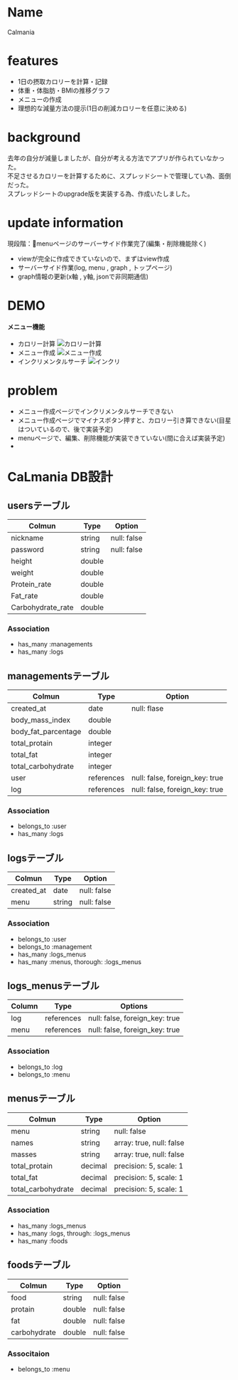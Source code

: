 # Name
 Calmania

# features
- 1日の摂取カロリーを計算・記録
- 体重・体脂肪・BMIの推移グラフ
- メニューの作成
- 理想的な減量方法の提示(1日の削減カロリーを任意に決める)

# background
 去年の自分が減量しましたが、自分が考える方法でアプリが作られていなかった。  
 不足させるカロリーを計算するために、スプレッドシートで管理してい為、面倒だった。  
 スプレッドシートのupgrade版を実装する為、作成いたしました。
 
# update information
 現段階：menuページのサーバーサイド作業完了(編集・削除機能除く)
 - viewが完全に作成できていないので、まずはview作成
 - サーバーサイド作業(log, menu , graph , トップページ)
 - graph情報の更新(x軸 , y軸, jsonで非同期通信)

# DEMO
 #### メニュー機能
  - カロリー計算
   ![カロリー計算](https://user-images.githubusercontent.com/61616172/89990301-1eaff880-dcbd-11ea-9151-1cc8f4083744.gif)
  - メニュー作成
   ![メニュー作成](https://user-images.githubusercontent.com/61616172/89990346-35564f80-dcbd-11ea-854a-72683b7a5f0c.gif)
  - インクリメンタルサーチ
   ![インクリ](https://user-images.githubusercontent.com/61616172/89992424-389f0a80-dcc0-11ea-9de7-1d78862cff1e.gif)


# problem
  - メニュー作成ページでインクリメンタルサーチできない
  - メニュー作成ページでマイナスボタン押すと、カロリー引き算できない(目星はついているので、後で実装予定)
  - menuページで、編集、削除機能が実装できていない(間に合えば実装予定)
  - 

# CaLmania DB設計

## usersテーブル
|Colmun|Type|Option|
|-------|----|------|
|nickname|string|null: false|
|password|string|null: false|
|height|double||
|weight|double||
|Protein_rate|double||
|Fat_rate|double||
|Carbohydrate_rate|double||
### Association
- has_many :managements
- has_many :logs

## managementsテーブル
|Colmun|Type|Option|
|-------|----|------|
|created_at|date|null: flase|
|body_mass_index|double||
|body_fat_parcentage|double||
|total_protain|integer||
|total_fat|integer||
|total_carbohydrate|integer||
|user|references|null: false, foreign_key: true|
|log|references|null: false, foreign_key: true|

### Association
- belongs_to :user
- has_many :logs

## logsテーブル
|Colmun|Type|Option|
|-------|----|------|
|created_at|date|null: false|
|menu|string|null: false|

### Association
- belongs_to :user
- belongs_to :management
- has_many :logs_menus
- has_many :menus, thorough: :logs_menus

## logs_menusテーブル
|Column|Type|Options|
|------|----|-------|
|log|references|null: false, foreign_key: true|
|menu|references|null: false, foreign_key: true|
### Association
- belongs_to :log
- belongs_to :menu

## menusテーブル
|Colmun|Type|Option|
|-------|----|------|
|menu|string|null: false|
|names|string|array: true, null: false|
|masses|string|array: true, null: false|
|total_protain|decimal|precision: 5, scale: 1|
|total_fat|decimal|precision: 5, scale: 1|
|total_carbohydrate|decimal|precision: 5, scale: 1|
### Association
- has_many :logs_menus
- has_many :logs, through: :logs_menus
- has_many :foods

## foodsテーブル
|Colmun|Type|Option|
|-------|----|------|
|food|string|null: false|
|protain|double|null: false|
|fat|double|null: false|
|carbohydrate|double|null: false|
### Associtaion
- belongs_to :menu
